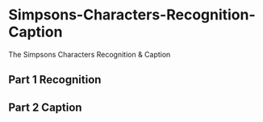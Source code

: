 # Simpsons-Characters-Recognition-Caption
The Simpsons Characters Recognition &amp; Caption 
## Part 1 Recognition
## Part 2 Caption
